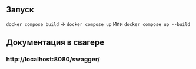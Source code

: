 ## Запуск

``docker compose build`` ->
``docker compose up``
Или ``docker compose up --build``



## Документация в свагере 

### http://localhost:8080/swagger/
